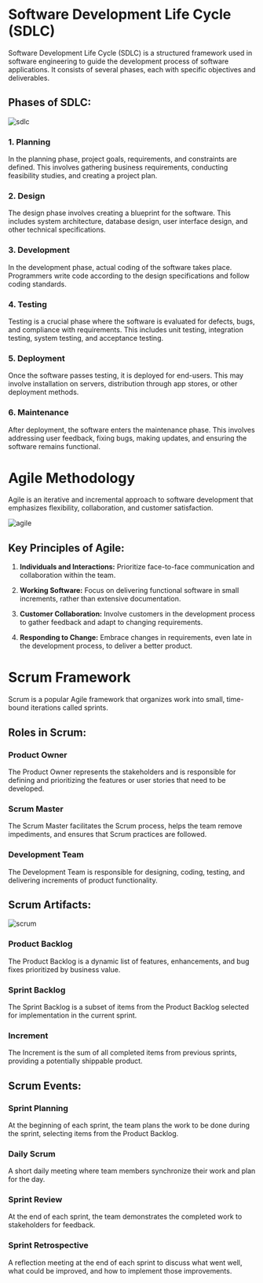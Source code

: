 # Software Development Life Cycle (SDLC)

Software Development Life Cycle (SDLC) is a structured framework used in software engineering to guide the development process of software applications. It consists of several phases, each with specific objectives and deliverables.

## Phases of SDLC:

![sdlc](https://github.com/zen-class/zen-class-devops-documentation/assets/36299748/5c175491-e368-40d7-b2eb-1401a980d45d)

### 1. Planning
In the planning phase, project goals, requirements, and constraints are defined. This involves gathering business requirements, conducting feasibility studies, and creating a project plan.

### 2. Design
The design phase involves creating a blueprint for the software. This includes system architecture, database design, user interface design, and other technical specifications.

### 3. Development
In the development phase, actual coding of the software takes place. Programmers write code according to the design specifications and follow coding standards.

### 4. Testing
Testing is a crucial phase where the software is evaluated for defects, bugs, and compliance with requirements. This includes unit testing, integration testing, system testing, and acceptance testing.

### 5. Deployment
Once the software passes testing, it is deployed for end-users. This may involve installation on servers, distribution through app stores, or other deployment methods.

### 6. Maintenance
After deployment, the software enters the maintenance phase. This involves addressing user feedback, fixing bugs, making updates, and ensuring the software remains functional.

# Agile Methodology

Agile is an iterative and incremental approach to software development that emphasizes flexibility, collaboration, and customer satisfaction.

![agile](https://github.com/zen-class/zen-class-devops-documentation/assets/36299748/6ac494d8-4609-44f1-86ed-3e4f933e0f01)

## Key Principles of Agile:

1. **Individuals and Interactions:** Prioritize face-to-face communication and collaboration within the team.

2. **Working Software:** Focus on delivering functional software in small increments, rather than extensive documentation.

3. **Customer Collaboration:** Involve customers in the development process to gather feedback and adapt to changing requirements.

4. **Responding to Change:** Embrace changes in requirements, even late in the development process, to deliver a better product.

# Scrum Framework

Scrum is a popular Agile framework that organizes work into small, time-bound iterations called sprints.

## Roles in Scrum:

### Product Owner
The Product Owner represents the stakeholders and is responsible for defining and prioritizing the features or user stories that need to be developed.

### Scrum Master
The Scrum Master facilitates the Scrum process, helps the team remove impediments, and ensures that Scrum practices are followed.

### Development Team
The Development Team is responsible for designing, coding, testing, and delivering increments of product functionality.

## Scrum Artifacts:
![scrum](https://github.com/zen-class/zen-class-devops-documentation/assets/36299748/005d5e8e-fe33-4c30-a807-50750ac709a4)

### Product Backlog
The Product Backlog is a dynamic list of features, enhancements, and bug fixes prioritized by business value.

### Sprint Backlog
The Sprint Backlog is a subset of items from the Product Backlog selected for implementation in the current sprint.

### Increment
The Increment is the sum of all completed items from previous sprints, providing a potentially shippable product.

## Scrum Events:

### Sprint Planning
At the beginning of each sprint, the team plans the work to be done during the sprint, selecting items from the Product Backlog.

### Daily Scrum
A short daily meeting where team members synchronize their work and plan for the day.

### Sprint Review
At the end of each sprint, the team demonstrates the completed work to stakeholders for feedback.

### Sprint Retrospective
A reflection meeting at the end of each sprint to discuss what went well, what could be improved, and how to implement those improvements.
